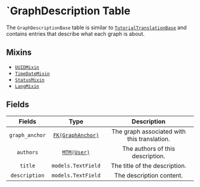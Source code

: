 # `GraphDescription Table

The `GraphDescriptionBase` table is similar to [`TutorialTranslationBase`](/RFCs/backend/database/tutorial_related_tables/tutorial/tutorial_translation_base_table.md) and contains entries that describe what each graph is about. 

## Mixins

* [`UUIDMixin`](/RFCs/backend/database/mixins.md#UUIDMixin)
* [`TimeDateMixin`](/RFCs/backend/database/mixins.md#TimeDateMixin)
* [`StatusMixin`](/RFCs/backend/database/mixins.md#StatusMixin)
* [`LangMixin`](/RFCs/backend/database/mixins.md#LangMixin)

## Fields

|     Fields     |                             Type                             |                 Description                 |
| :------------: | :----------------------------------------------------------: | :-----------------------------------------: |
| `graph_anchor` | [`FK(GraphAnchor)`](/RFCs/backend/database/tutorial_related_tables/graph/graph_anchor_table.md) | The graph associated with this translation. |
|   `authors`    | [`MTM(User)`](/RFCs/backend/database/user_system/user_table.md) |      The authors of this description.       |
|    `title`     |                      `models.TextField`                      |        The title of the description.        |
| `description`  |                      `models.TextField`                      |          The description content.           |

